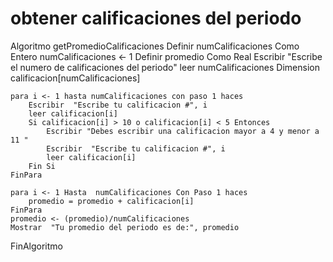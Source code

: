 # obtener calificaciones del periodo 
Algoritmo getPromedioCalificaciones
	Definir numCalificaciones Como Entero
	numCalificaciones <- 1
	Definir promedio Como Real
	Escribir "Escribe el numero de calificaciones del periodo"
	leer numCalificaciones 
	Dimension calificacion[numCalificaciones]

	para i <- 1 hasta numCalificaciones con paso 1 haces 
		Escribir  "Escribe tu calificacion #", i
		leer calificacion[i]
		Si calificacion[i] > 10 o calificacion[i] < 5 Entonces
			Escribir "Debes escribir una calificacion mayor a 4 y menor a 11 "
			Escribir  "Escribe tu calificacion #", i
			leer calificacion[i]
		Fin Si
	FinPara
	
	para i <- 1 Hasta  numCalificaciones Con Paso 1 haces
		promedio = promedio + calificacion[i]
	FinPara
	promedio <- (promedio)/numCalificaciones
	Mostrar  "Tu promedio del periodo es de:", promedio
	
FinAlgoritmo
